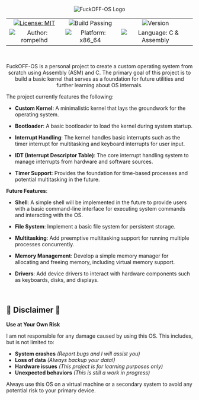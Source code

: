 <p align="center">
    <img src="https://your-image-link.com/image.png" alt="FuckOFF-OS Logo">
</p>

<table align="center">
  <tr>
    <td align="center">
      <a href="https://opensource.org/licenses/MIT"><img src="https://img.shields.io/badge/License-MIT-green.svg" alt="License: MIT"></a>
    </td>
    <td align="center">
      <img src="https://img.shields.io/badge/Build-Passing-green" alt="Build Passing">
    </td>
    <td align="center">
      <img src="https://img.shields.io/badge/Version-v1.0.0-blue" alt="Version">
    </td>
  </tr>
  <tr>
    <td align="center">
      <img src="https://img.shields.io/badge/Author-rompelhd-red" alt="Author: rompelhd">
    </td>
    <td align="center">
      <img src="https://img.shields.io/badge/Platform-x86_64-blue" alt="Platform: x86_64">
    </td>
    <td align="center">
      <img src="https://img.shields.io/badge/Language-C%20%7C%20Assembly-green" alt="Language: C & Assembly">
    </td>
  </tr>
</table>

</br>

<p align="center">
  FuckOFF-OS is a personal project to create a custom operating system from scratch using Assembly (ASM) and C. The primary goal of this project is to build a basic kernel that serves as a foundation for future utilities and further learning about OS internals. 

  The project currently features the following:
  
  - **Custom Kernel**: A minimalistic kernel that lays the groundwork for the operating system.
  
  - **Bootloader**: A basic bootloader to load the kernel during system startup.
  
  - **Interrupt Handling**: The kernel handles basic interrupts such as the timer interrupt for multitasking and keyboard interrupts for user input.
  
  - **IDT (Interrupt Descriptor Table)**: The core interrupt handling system to manage interrupts from hardware and software sources.
  
  - **Timer Support**: Provides the foundation for time-based processes and potential multitasking in the future.
  
  **Future Features**:
  
  - **Shell**: A simple shell will be implemented in the future to provide users with a basic command-line interface for executing system commands and interacting with the OS.
  
  - **File System**: Implement a basic file system for persistent storage.
  
  - **Multitasking**: Add preemptive multitasking support for running multiple processes concurrently.
  
  - **Memory Management**: Develop a simple memory manager for allocating and freeing memory, including virtual memory support.
  
  - **Drivers**: Add device drivers to interact with hardware components such as keyboards, disks, and displays.

</p>

</br> <h2>🚨 Disclaimer 🚨</h2>

<p><strong>Use at Your Own Risk</strong></p>

<p>I am not responsible for any damage caused by using this OS. This includes, but is not limited to:</p>

<ul>
  <strong><li>System crashes</strong><i> (Report bugs and I will assist you)</i></li>
  <strong><li>Loss of data</strong><i> (Always backup your data!)</i></li>
  <strong><li>Hardware issues</strong><i> (This project is for learning purposes only)</i></li>
  <strong><li>Unexpected behaviors</strong><i> (This is still a work in progress)</i></li>
</ul>

<p>Always use this OS on a virtual machine or a secondary system to avoid any potential risk to your primary device.</p>
